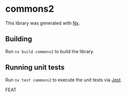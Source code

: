 # commons2

This library was generated with [Nx](https://nx.dev).

## Building

Run `nx build commons2` to build the library.

## Running unit tests

Run `nx test commons2` to execute the unit tests via [Jest](https://jestjs.io).

FEAT